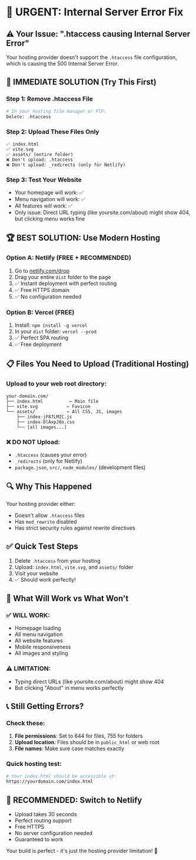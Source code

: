 # 🔧 URGENT: Internal Server Error Fix

## ⚠️ Your Issue: ".htaccess causing Internal Server Error"

Your hosting provider doesn't support the `.htaccess` file configuration, which is causing the 500 Internal Server Error.

## 🚀 **IMMEDIATE SOLUTION (Try This First)**

### Step 1: Remove .htaccess File
```bash
# In your hosting file manager or FTP:
Delete: .htaccess
```

### Step 2: Upload These Files Only
```
✅ index.html
✅ vite.svg  
✅ assets/ (entire folder)
❌ Don't upload: .htaccess
❌ Don't upload: _redirects (only for Netlify)
```

### Step 3: Test Your Website
- Your homepage will work: ✅
- Menu navigation will work: ✅ 
- All features will work: ✅
- Only issue: Direct URL typing (like yoursite.com/about) might show 404, but clicking menu works fine

## 🏆 **BEST SOLUTION: Use Modern Hosting**

### Option A: Netlify (FREE + RECOMMENDED)
1. Go to [netlify.com/drop](https://app.netlify.com/drop)
2. Drag your entire `dist` folder to the page
3. ✅ Instant deployment with perfect routing
4. ✅ Free HTTPS domain
5. ✅ No configuration needed

### Option B: Vercel (FREE)
1. Install: `npm install -g vercel`
2. In your `dist` folder: `vercel --prod`
3. ✅ Perfect SPA routing
4. ✅ Free deployment

## 📋 **Files You Need to Upload** (Traditional Hosting)

### Upload to your web root directory:
```
your-domain.com/
├── index.html          ← Main file
├── vite.svg           ← Favicon
└── assets/            ← All CSS, JS, images
    ├── index-jF87LMIC.js
    ├── index-DlAxpJ8o.css
    └── [all images...]
```

### ❌ DO NOT Upload:
- `.htaccess` (causes your error)
- `_redirects` (only for Netlify)
- `package.json`, `src/`, `node_modules/` (development files)

## 🔍 **Why This Happened**
Your hosting provider either:
- Doesn't allow `.htaccess` files
- Has `mod_rewrite` disabled  
- Has strict security rules against rewrite directives

## ✅ **Quick Test Steps**
1. Delete `.htaccess` from your hosting
2. Upload: `index.html`, `vite.svg`, and `assets/` folder
3. Visit your website
4. ✅ Should work perfectly!

## 🎯 **What Will Work vs What Won't**

### ✅ WILL WORK:
- Homepage loading
- All menu navigation
- All website features
- Mobile responsiveness
- All images and styling

### ⚠️ LIMITATION:
- Typing direct URLs (like yoursite.com/about) might show 404
- But clicking "About" in menu works perfectly

## 📞 **Still Getting Errors?**

### Check these:
1. **File permissions**: Set to 644 for files, 755 for folders
2. **Upload location**: Files should be in `public_html` or web root
3. **File names**: Make sure case matches exactly

### Quick hosting test:
```bash
# Your index.html should be accessible at:
https://yourdomain.com/index.html
```

## 🚀 **RECOMMENDED: Switch to Netlify**
- Upload takes 30 seconds
- Perfect routing support
- Free HTTPS
- No server configuration needed
- Guaranteed to work

Your build is perfect - it's just the hosting provider limitation! 💪
